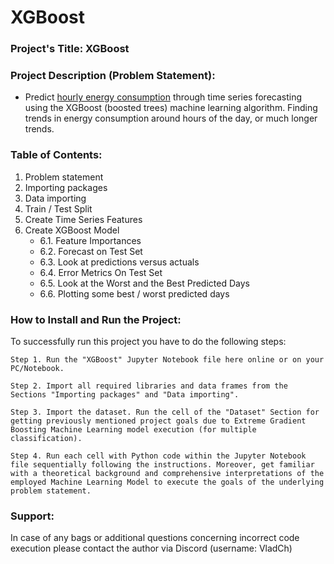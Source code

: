 # XGBoost

### Project's Title: XGBoost


### Project Description (Problem Statement): 
- Predict [hourly energy consumption](https://www.kaggle.com/datasets/robikscube/hourly-energy-consumption?select=PJME_hourly.csv) through time series forecasting using the XGBoost (boosted trees) machine learning algorithm. Finding trends in energy consumption around hours of the day, or much longer trends.


### Table of Contents:
1. Problem statement
2. Importing packages
3. Data importing
4. Train / Test Split
5. Create Time Series Features
6. Create XGBoost Model
    * 6.1. Feature Importances
    * 6.2. Forecast on Test Set
    * 6.3. Look at predictions versus actuals
    * 6.4. Error Metrics On Test Set
    * 6.5. Look at the Worst and the Best Predicted Days
    * 6.6. Plotting some best / worst predicted days


### How to Install and Run the Project:

To successfully run this project you have to do the following steps:

	Step 1. Run the "XGBoost" Jupyter Notebook file here online or on your PC/Notebook.

	Step 2. Import all required libraries and data frames from the Sections "Importing packages" and "Data importing".

	Step 3. Import the dataset. Run the cell of the "Dataset" Section for getting previously mentioned project goals due to Extreme Gradient Boosting Machine Learning model execution (for multiple classification).

	Step 4. Run each cell with Python code within the Jupyter Notebook file sequentially following the instructions. Moreover, get familiar with a theoretical background and comprehensive interpretations of the employed Machine Learning Model to execute the goals of the underlying problem statement.


### Support:

In case of any bags or additional questions concerning incorrect code execution please contact the author via Discord (username: VladCh)
